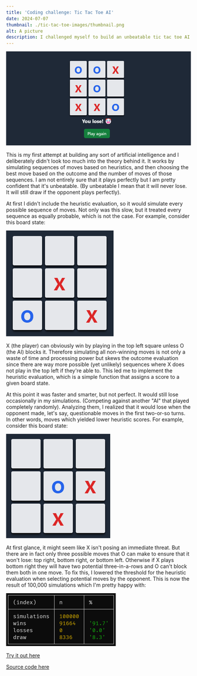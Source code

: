 ```yaml
---
title: 'Coding challenge: Tic Tac Toe AI'
date: 2024-07-07
thumbnail: ./tic-tac-toe-images/thumbnail.png
alt: A picture
description: I challenged myself to build an unbeatable tic tac toe AI. Here's how I did it.
---
```


![My tic tac toe AI winning against me](./tic-tac-toe-images/thumbnail.png)

This is my first attempt at building any sort of artificial intelligence and I deliberately didn't look too much into the theory behind it. It works by simulating sequences of moves based on heuristics, and then choosing the best move based on the outcome and the number of moves of those sequences. I am not entirely sure that it plays perfectly but I am pretty confident that it's unbeatable. (By unbeatable I mean that it will never lose. It will still draw if the opponent plays perfectly).

At first I didn't include the heuristic evaluation, so it would simulate every possible sequence of moves. Not only was this slow, but it treated every sequence as equally probable, which is not the case. For example, consider this board state:

![X in the middle and bottom right. O in bottom left.](./tic-tac-toe-images/example-1.png)

X (the player) can obviously win by playing in the top left square unless O (the AI) blocks it. Therefore simulating all non-winning moves is not only a waste of time and processing power but skews the outcome evaluation since there are way more possible (yet unlikely) sequences where X does not play in the top left if they're able to. This led me to implement the heuristic evaluation, which is a simple function that assigns a score to a given board state.

At this point it was faster and smarter, but not perfect. It would still lose occasionally in my simulations. (Competing against another "AI" that played completely randomly). Analyzing them, I realized that it would lose when the opponent made, let's say, questionable moves in the first two-or-so turns. In other words, moves which yielded lower heuristic scores. For example, consider this board state:

![X in the bottom and right. O in the middle.](./tic-tac-toe-images/example-2.png)

At first glance, it might seem like X isn't posing an immediate threat. But there are in fact only three possible moves that O can make to ensure that it won't lose: top right, bottom right, or bottom left. Otherwise if X plays bottom right they will have two potential three-in-a-rows and O can't block them both in one move. To fix this, I lowered the threshold for the heuristic evaluation when selecting potential moves by the opponent. This is now the result of 100,000 simulations which I'm pretty happy with:

![91664 wins (91.7%), 0 losses (0.0%), 8336 draws (8.3%)](./tic-tac-toe-images/simulations.png)

[Try it out here](https://tic-tac-astro.vercel.app/)

[Source code here](https://github.com/fransek/tic-tac-astro)

